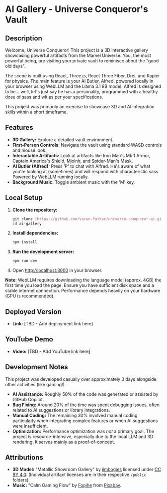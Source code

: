 # AI Gallery - Universe Conqueror's Vault

## Description

Welcome, Universe Conqueror! This project is a 3D interactive gallery showcasing powerful artifacts from the Marvel Universe. You, the most powerful being, are visiting your private vault to reminisce about the "good old days".

The scene is built using React, Three.js, React Three Fiber, Drei, and Rapier for physics. The main feature is your AI Butler, Alfred, powered locally in your browser using WebLLM and the Llama 3.1 8B model. Alfred is designed to be... well, let's just say he has a personality, programmed with a healthy dose of sass and wit as per your specifications.

This project was primarily an exercise to showcase 3D and AI integration skills within a short timeframe.

## Features

- **3D Gallery:** Explore a detailed vault environment.
- **First-Person Controls:** Navigate the vault using standard WASD controls and mouse look.
- **Interactable Artifacts:** Look at artifacts like Iron Man's Mk 1 Armor, Captain America's Shield, Mjolnir, and Spider-Man's Mask.
- **AI Butler (Alfred):** Press 'P' to chat with Alfred. He's aware of what you're looking at (sometimes) and will respond with characteristic sass. Powered by WebLLM running locally.
- **Background Music:** Toggle ambient music with the 'M' key.

## Local Setup

1.  **Clone the repository:**
    ```bash
    git clone [https://github.com/Varun-Patkar/universe-conqueror-ai.git](https://github.com/Varun-Patkar/universe-conqueror-ai.git)
    cd ai-gallery
    ```
2.  **Install dependencies:**
    ```bash
    npm install
    ```
3.  **Run the development server:**
    ```bash
    npm run dev
    ```
4.  Open [http://localhost:3000](http://localhost:3000) in your browser.

**Note:** WebLLM requires downloading the language model (approx. 4GB) the first time you load the page. Ensure you have sufficient disk space and a stable internet connection. Performance depends heavily on your hardware (GPU is recommended).

## Deployed Version

- **Link:** [TBD - Add deployment link here]

## YouTube Demo

- **Video:** [TBD - Add YouTube link here]

## Development Notes

This project was developed casually over approximately 3 days alongside other activities (like gaming!).

- **AI Assistance:** Roughly 50% of the code was generated or assisted by GitHub Copilot.
- **Bug Fixing:** Around 20% of the time was spent debugging issues, often related to AI suggestions or library integrations.
- **Manual Coding:** The remaining 30% involved manual coding, particularly when integrating complex features or when AI suggestions were insufficient.
- **Optimization:** Performance optimization was _not_ a primary goal. The project is resource-intensive, especially due to the local LLM and 3D rendering. It serves mainly as a proof-of-concept.

## Attributions

- **3D Model:** "Metallic Showroom Gallery" by [jimbogies](https://skfb.ly/oEyUM) licensed under [CC BY 4.0](http://creativecommons.org/licenses/by/4.0/). (Individual artifact licenses are in their respective `/public` folders).
- **Music:** "Calm Gaming Flow" by [Fopihe](https://pixabay.com/users/fopihe-49678680/) from [Pixabay](https://pixabay.com/).
